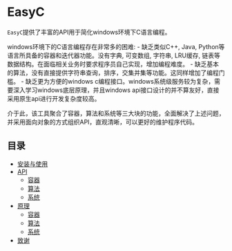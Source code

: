 # EasyC
`EasyC`提供了丰富的API用于简化windows环境下C语言编程。

windows环境下的C语言编程存在非常多的困难:
	- 缺乏类似C++, Java, Python等语言所具备的容器和迭代器功能。没有字典, 可变数组, 字符串, LRU缓存, 链表等数据结构。在面临相关业务时要求程序员自己实现，增加编程难度。
	- 缺乏基本的算法，没有直接提供字符串查询，排序，交集并集等功能。这同样增加了编程门槛。
	- 缺乏更为方便的windows c编程接口。windows系统级服务较为复杂，需要深入学习windows底层原理，并且windows api接口设计的并不算友好，直接采用原生api进行开发复杂度较高。

介于此，该工具聚合了容器，算法和系统等三大块的功能，全面解决了上述问题，并采用面向对象的方式组织API，直观清晰，可以更好的维护程序代码。

## 目录
- [安装与使用](doc/install.md)
- [API](doc/api.md)
	- [容器](doc/api.md)
	- [算法](doc/api.md)
	- [系统](doc/api.md)
- [原理](doc/theory.md)
	- [容器](doc/theory.md)
	- [算法](doc/theory.md)
	- [系统](doc/theory.md)
- [致谢](doc/thanks.md)